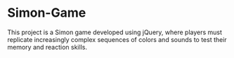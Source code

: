 # Simon-Game
 This project is a Simon game developed using jQuery, where players must replicate increasingly complex sequences of colors and sounds to test their memory and reaction skills.
